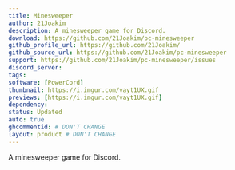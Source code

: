 ```yaml
---
title: Minesweeper
author: 21Joakim
description: A minesweeper game for Discord.
download: https://github.com/21Joakim/pc-minesweeper
github_profile_url: https://github.com/21Joakim/
github_source_url: https://github.com/21Joakim/pc-minesweeper
support: https://github.com/21Joakim/pc-minesweeper/issues
discord_server:
tags:
software: [PowerCord]
thumbnail: https://i.imgur.com/vayt1UX.gif
previews: [https://i.imgur.com/vayt1UX.gif]
dependency:
status: Updated
auto: true
ghcommentid: # DON'T CHANGE
layout: product # DON'T CHANGE
---
```

A minesweeper game for Discord.